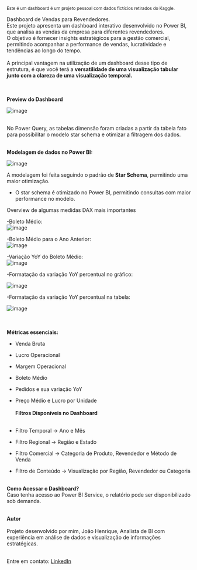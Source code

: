 <sub>Este é um dashboard é um projeto pessoal com dados fictícios retirados do Kaggle.</sub>

Dashboard de Vendas para Revendedores. <br>
Este projeto apresenta um dashboard interativo desenvolvido no Power BI, que analisa as vendas da empresa para diferentes revendedores. <br>
O objetivo é fornecer insights estratégicos para a gestão comercial, permitindo acompanhar a performance de vendas, lucratividade e tendências ao longo do tempo.<br>
<br>
A principal vantagem na utilização de um dashboard desse tipo de estrutura, é que você terá a **versatilidade de uma visualização tabular junto com a clareza de uma visualização temporal.**<br>
<br><br>

**Preview do Dashboard**

![image](https://github.com/user-attachments/assets/1069dfdf-7707-4d84-b8ed-9f286717c511)

<br>No Power Query, as tabelas dimensão foram criadas a partir da tabela fato para possibilitar o modelo star schema e otimizar a filtragem dos dados.<br><br>

**Modelagem de dados no Power BI:**

![image](https://github.com/user-attachments/assets/e9309532-6f06-46bc-a3b5-9776290559b0)

A modelagem foi feita seguindo o padrão de **Star Schema**, permitindo uma maior otimização.<br>
- O star schema é otimizado no Power BI, permitindo consultas com maior performance no modelo.<br>

Overview de algumas medidas DAX mais importantes

-Boleto Médio:<br>
![image](https://github.com/user-attachments/assets/e68550c2-56c4-4205-8bb8-94944cbcfdbf)

-Boleto Médio para o Ano Anterior:<br>
![image](https://github.com/user-attachments/assets/71615aa4-70d9-461c-9f6b-6882a8641de4)

-Variação YoY do Boleto Médio: <br>
![image](https://github.com/user-attachments/assets/e6109574-b10a-46cb-9a7e-18df2d23a833)

-Formatação da variação YoY percentual no gráfico:<br>

![image](https://github.com/user-attachments/assets/e41517a5-742b-405b-b74b-3efcee0dab39)

-Formatação da variação YoY percentual na tabela:<br>

![image](https://github.com/user-attachments/assets/7aa67e64-f79e-41ba-86a8-5c9c71419434)

<br><br>
**Métricas essenciais:**<br>

- Venda Bruta 
- Lucro Operacional 
- Margem Operacional 
- Boleto Médio 
- Pedidos e sua variação YoY
- Preço Médio e Lucro por Unidade 
<br><br>
**Filtros Disponíveis no Dashboard**<br><br>

- Filtro Temporal → Ano e Mês
- Filtro Regional → Região e Estado
- Filtro Comercial → Categoria de Produto, Revendedor e Método de Venda
- Filtro de Conteúdo → Visualização por Região, Revendedor ou Categoria<br><br>

**Como Acessar o Dashboard?**<br>
Caso tenha acesso ao Power BI Service, o relatório pode ser disponibilizado sob demanda.<br><br>

**Autor**<br><br>
Projeto desenvolvido por mim, João Henrique, Analista de BI com experiência em análise de dados e visualização de informações estratégicas.<br><br>

Entre em contato: [LinkedIn](https://www.linkedin.com/in/rickmenezes/)

